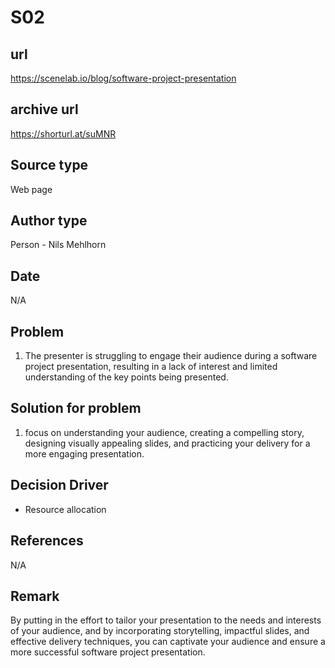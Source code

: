 # S02

## url
https://scenelab.io/blog/software-project-presentation

## archive url
https://shorturl.at/suMNR

## Source type
Web page

## Author type
Person - Nils Mehlhorn

## Date
N/A

## Problem
1. The presenter is struggling to engage their audience during a software project presentation, resulting in a lack of interest and limited understanding of the key points being presented.

## Solution for problem 
1. focus on understanding your audience, creating a compelling story, designing visually appealing slides, and practicing your delivery for a more engaging presentation.

## Decision Driver
- Resource allocation

## References 
N/A

## Remark
By putting in the effort to tailor your presentation to the needs and interests of your audience, and by incorporating storytelling, impactful slides, and effective delivery techniques, you can captivate your audience and ensure a more successful software project presentation.